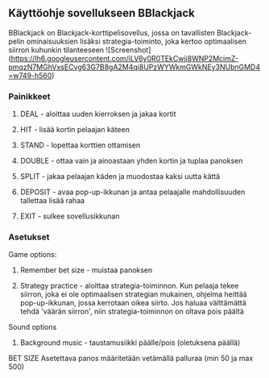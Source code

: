 ## Käyttöohje sovellukseen BBlackjack

BBlackjack on Blackjack-korttipelisovellus, jossa on tavallisten Blackjack-pelin ominaisuuksien lisäksi
strategia-toiminto, joka kertoo optimaalisen siirron kuhunkin tilanteeseen
![Screenshot]
(https://lh6.googleusercontent.com/iLV6y0R0TEkCwji8WNP2McimZ-pmqzN7MGhVxsECvg63G7B8gA2M4qi8UPzWYWkmGWkNEy3NUbnGMD4=w749-h560)

### Painikkeet
1) DEAL - aloittaa uuden kierroksen ja jakaa kortit

2) HIT - lisää kortin pelaajan käteen

3) STAND - lopettaa korttien ottamisen

4) DOUBLE - ottaa vain ja ainoastaan yhden kortin ja tuplaa panoksen

5) SPLIT - jakaa pelaajan käden ja muodostaa kaksi uutta kättä

6) DEPOSIT - avaa pop-up-ikkunan ja antaa pelaajalle mahdollisuuden tallettaa lisää rahaa

7) EXIT - sulkee sovellusikkunan

### Asetukset
Game options:
1) Remember bet size - muistaa panoksen

2) Strategy practice - aloittaa strategia-toiminnon. Kun pelaaja tekee siirron, joka ei ole optimaalisen strategian mukainen, ohjelma heittää pop-up-ikkunan, jossa kerrotaan oikea siirto. Jos haluaa välttämättä tehdä 'väärän siirron', niin strategia-toiminnon on oltava pois päältä

Sound options
1) Background music - taustamusiikki päälle/pois (oletuksena päällä)

BET SIZE
Asetettava panos määritetään vetämällä palluraa (min 50 ja max 500)